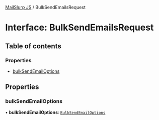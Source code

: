 [MailSlurp JS](../README.md) / BulkSendEmailsRequest

# Interface: BulkSendEmailsRequest

## Table of contents

### Properties

- [bulkSendEmailOptions](BulkSendEmailsRequest.md#bulksendemailoptions)

## Properties

### bulkSendEmailOptions

• **bulkSendEmailOptions**: [`BulkSendEmailOptions`](BulkSendEmailOptions.md)
